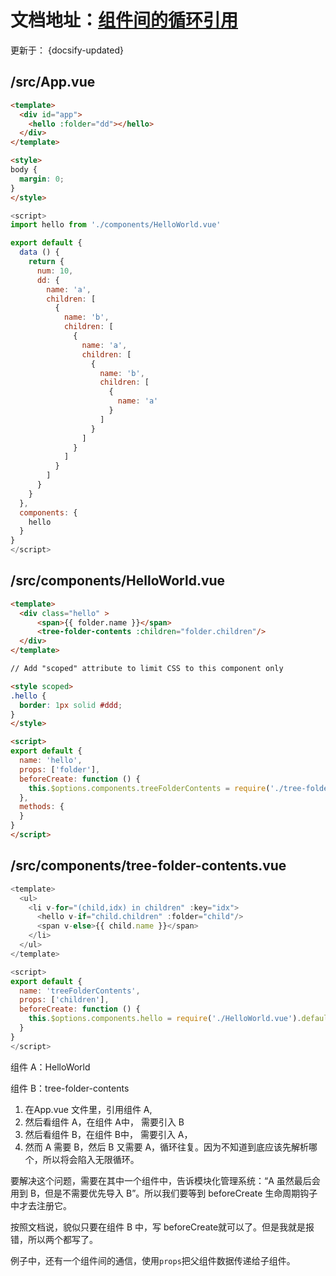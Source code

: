 # 文档地址：[组件间的循环引用](https://cn.vuejs.org/v2/guide/components.html#%E7%BB%84%E4%BB%B6%E9%97%B4%E7%9A%84%E5%BE%AA%E7%8E%AF%E5%BC%95%E7%94%A8)

更新于： {docsify-updated}

## /src/App.vue

```html
<template>
  <div id="app">
    <hello :folder="dd"></hello>
  </div>
</template>

<style>
body {
  margin: 0;
}
</style>
```

```js
<script>
import hello from './components/HelloWorld.vue'

export default {
  data () {
    return {
      num: 10,
      dd: {
        name: 'a',
        children: [
          {
            name: 'b',
            children: [
              {
                name: 'a',
                children: [
                  {
                    name: 'b',
                    children: [
                      {
                        name: 'a'
                      }
                    ]
                  }
                ]
              }
            ]
          }
        ]
      }
    }
  },
  components: {
    hello
  }
}
</script>
```

## /src/components/HelloWorld.vue

```html
<template>
  <div class="hello" >
      <span>{{ folder.name }}</span>
      <tree-folder-contents :children="folder.children"/>
  </div>
</template>

// Add "scoped" attribute to limit CSS to this component only

<style scoped>
.hello {
  border: 1px solid #ddd;
}
</style>

<script>
export default {
  name: 'hello',
  props: ['folder'],
  beforeCreate: function () {
    this.$options.components.treeFolderContents = require('./tree-folder-contents.vue').default
  },
  methods: {
  }
}
</script>
```

## /src/components/tree-folder-contents.vue

```javascript
<template>
  <ul>
    <li v-for="(child,idx) in children" :key="idx">
      <hello v-if="child.children" :folder="child"/>
      <span v-else>{{ child.name }}</span>
    </li>
  </ul>
</template>

<script>
export default {
  name: 'treeFolderContents',
  props: ['children'],
  beforeCreate: function () {
    this.$options.components.hello = require('./HelloWorld.vue').default
  }
}
</script>
```

组件 A：HelloWorld

组件 B：tree-folder-contents

1. 在App.vue 文件里，引用组件 A,
2. 然后看组件 A，在组件 A中， 需要引入 B
3. 然后看组件 B，在组件 B中， 需要引入 A，
4. 然而 A 需要 B，然后 B 又需要 A，循环往复。因为不知道到底应该先解析哪个，所以将会陷入无限循环。

要解决这个问题，需要在其中一个组件中，告诉模块化管理系统：“A 虽然最后会用到 B，但是不需要优先导入 B”。所以我们要等到 beforeCreate 生命周期钩子中才去注册它。

按照文档说，貌似只要在组件 B 中，写 beforeCreate就可以了。但是我就是报错，所以两个都写了。

例子中，还有一个组件间的通信，使用`props`把父组件数据传递给子组件。
